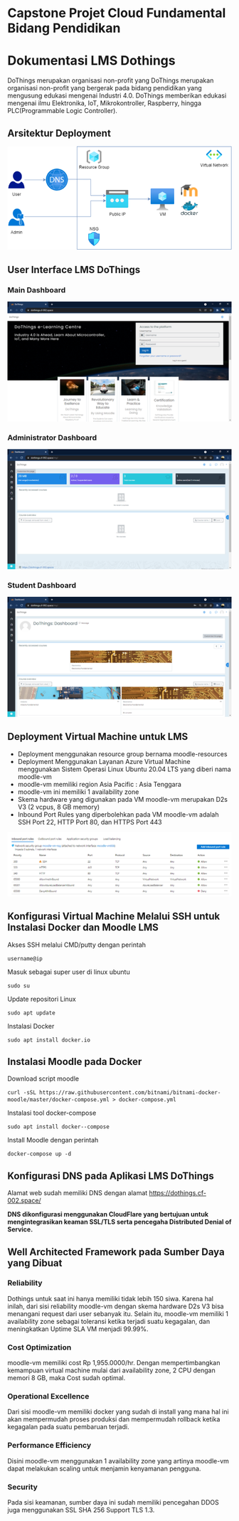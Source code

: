 # Capstone Projet Cloud Fundamental Bidang Pendidikan
# Dokumentasi LMS Dothings

DoThings merupakan organisasi non-profit yang
DoThings merupakan organisasi non-profit yang bergerak pada bidang pendidikan yang mengusung edukasi mengenai Industri 4.0. DoThings memberikan edukasi mengenai ilmu Elektronika, IoT, Mikrokontroller, Raspberry, hingga PLC(Programmable Logic Controller).

## Arsitektur Deployment

![Arsitektur Moodle LMS](images/arsitektur.png)

## User Interface LMS DoThings

### Main Dashboard

![Main Dashboard Moodle LMS](images/main-dashboard.PNG)

### Administrator Dashboard

![Administrator Dashboard Moodle LMS](images/admin-dashboard.PNG)

### Student Dashboard

![Student Dashboard Moodle LMS](images/student-dashboard.PNG)

## Deployment Virtual Machine untuk LMS

- Deployment menggunakan resource group bernama moodle-resources
- Deployment Menggunakan Layanan Azure Virtual Machine menggunakan Sistem Operasi Linux Ubuntu 20.04 LTS yang diberi nama moodle-vm
- moodle-vm memiliki region Asia Pacific : Asia Tenggara
- moodle-vm ini memiliki 1 availability zone
- Skema hardware yang digunakan pada VM moodle-vm merupakan D2s V3 (2 vcpus, 8 GB memory)
- Inbound Port Rules yang diperbolehkan pada VM moodle-vm adalah SSH Port 22, HTTP Port 80, dan HTTPS Port 443

![Network Rules](images/nsg.PNG)

## Konfigurasi Virtual Machine Melalui SSH untuk Instalasi Docker dan Moodle LMS

Akses SSH melalui CMD/putty dengan perintah

```
username@ip
```

Masuk sebagai super user di linux ubuntu

```
sudo su
```

Update repositori Linux

```
sudo apt update
```

Instalasi Docker

```
sudo apt install docker.io
```

## Instalasi Moodle pada Docker

Download script moodle

```
curl -sSL https://raw.githubusercontent.com/bitnami/bitnami-docker-moodle/master/docker-compose.yml > docker-compose.yml
```

Instalasi tool docker-compose

```
sudo apt install docker--compose
```

Install Moodle dengan perintah

```
docker-compose up -d
```

## Konfigurasi DNS pada Aplikasi LMS DoThings

Alamat web sudah memiliki DNS dengan alamat
https://dothings.cf-002.space/

**DNS dikonfigurasi menggunakan CloudFlare yang bertujuan untuk mengintegrasikan keaman SSL/TLS serta pencegaha Distributed Denial of Service.**

## Well Architected Framework pada Sumber Daya yang Dibuat

### Reliability

Dothings untuk saat ini hanya memiliki tidak lebih 150 siwa. Karena hal inilah, dari sisi reliability moodle-vm dengan skema hardware D2s V3 bisa menangani request dari user sebanyak itu. Selain itu, moodle-vm memiliki 1 availability zone sebagai toleransi ketika terjadi suatu kegagalan, dan meningkatkan Uptime SLA VM menjadi 99.99%.

### Cost Optimization

moodle-vm memiliki cost Rp 1,955.0000/hr. Dengan mempertimbangkan kemampuan virtual machine mulai dari availability zone, 2 CPU dengan memori 8 GB, maka Cost sudah optimal.

### Operational Excellence

Dari sisi moodle-vm memiliki docker yang sudah di install yang mana hal ini akan mempermudah proses produksi dan mempermudah rollback ketika kegagalan pada suatu pembaruan terjadi.

### Performance Efficiency

Disini moodle-vm menggunakan 1 availability zone yang artinya moodle-vm dapat melakukan scaling untuk menjamin kenyamanan pengguna.

### Security

Pada sisi keamanan, sumber daya ini sudah memiliki pencegahan DDOS juga menggunakan SSL SHA 256 Support TLS 1.3.
